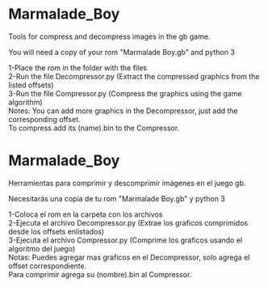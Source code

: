 # Marmalade_Boy
Tools for compress and decompress images in the gb game.  
  
You will need a copy of your rom "Marmalade Boy.gb" and python 3  

1-Place the rom in the folder with the files  
2-Run the file Decompressor.py (Extract the compressed graphics from the listed offsets)  
3-Run the file Compressor.py (Compress the graphics using the game algorithm)  
Notes: 
You can add more graphics in the Decompressor, just add the corresponding offset.    
To compress add its (name).bin to the Compressor.

# Marmalade_Boy
Herramientas para comprimir y descomprimir imágenes en el juego gb.   

Necesitarás una copia de tu rom "Marmalade Boy.gb" y python 3  

1-Coloca el rom en la carpeta con los archivos  
2-Ejecuta el archivo Decompressor.py (Extrae los graficos comprimidos desde los offsets enlistados)  
3-Ejecuta el archivo Compressor.py (Comprime los graficos usando el algoritmo del juego)  
Notas: 
Puedes agregar mas graficos en el Decompressor, solo agrega el offset correspondiente.  
Para comprimir agrega su (nombre).bin al Compressor.
